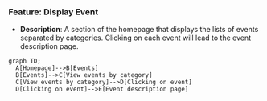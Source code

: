 ### Feature: Display Event
- **Description**: A section of the homepage that displays the lists of events separated by categories. Clicking on each event will lead to the event description page.

```mermaid
graph TD;
  A[Homepage]-->B[Events]
  B[Events]-->C[View events by category]
  C[View events by category]-->D[Clicking on event]
  D[Clicking on event]-->E[Event description page]
```